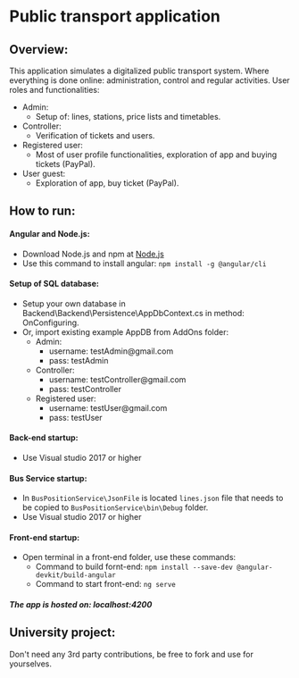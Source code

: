# Public transport application

## Overview:

This application simulates a digitalized public transport system.
Where everything is done online: administration, control and regular activities.
User roles and functionalities:
* Admin:	
  * Setup of: lines, stations, price lists and timetables.
* Controller:
  * Verification of tickets and users.
* Registered user:
  * Most of user profile functionalities, exploration of app and buying tickets (PayPal).
* User guest:
  * Exploration of app, buy ticket (PayPal).
	
## How to run:

#### Angular and Node.js:
* Download Node.js and npm at [Node.js](https://nodejs.org/en/download)
* Use this command to install angular: ` npm install -g @angular/cli `
	
#### Setup of SQL database:
* Setup your own database in Backend\Backend\Persistence\AppDbContext.cs in method: OnConfiguring.
* Or, import existing example AppDB from AddOns folder:
  * Admin:
    * username: testAdmin@&#65279;gmail.com
    * pass: testAdmin
  * Controller: 
    * username: testController@&#65279;gmail.com 
    * pass: testController
  * Registered user: 
    * username: testUser@&#65279;gmail.com 
    * pass: testUser	

#### Back-end startup:
* Use Visual studio 2017 or higher

#### Bus Service startup:	
* In `BusPositionService\JsonFile` is located `lines.json` file that needs to be copied to `BusPositionService\bin\Debug` folder.
* Use Visual studio 2017 or higher
	
#### Front-end startup:
* Open terminal in a front-end folder, use these commands:
  * Command to build fornt-end: ` npm install --save-dev @angular-devkit/build-angular `
  * Command to start front-end: ` ng serve `
		
##### The app is hosted on: localhost:4200
	

## University project: 

Don't need any 3rd party contributions, be free to fork and use for yourselves.
